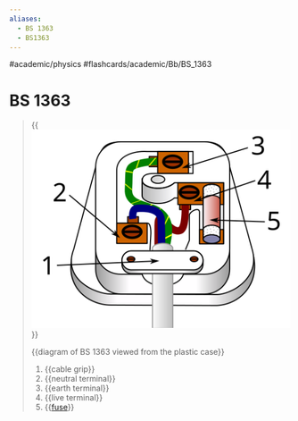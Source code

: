 ```yaml
---
aliases:
  - BS 1363
  - BS1363
---
```


#academic/physics #flashcards/academic/Bb/BS_1363

# BS 1363

> {{![diagram of BS 1363](../attachments/Three%20pin%20mains%20plug%20(UK).svg)}}
>
> {{diagram of BS 1363 viewed from the plastic case}}
> 1. {{cable grip}}
> 2. {{neutral terminal}}
> 3. {{earth terminal}}
> 4. {{live terminal}}
> 5. {{[fuse](fuse%20(electrical).md)}} <!--SR:!2023-06-28,36,270!2023-06-07,24,290!2023-06-06,23,290!2023-06-08,25,290!2023-06-09,26,290!2023-06-05,22,290!2023-06-08,25,290-->
